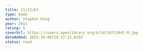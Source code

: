 ```yaml
---
title: 11/22/63
type: book
author: Stephen King
year: 2011
rating: 5
coverUrl: https://covers.openlibrary.org/b/id/10713447-M.jpg
dateAdded: 2025-10-06T16:37:21.629Z
status: read
---
```


